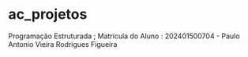 # ac_projetos
Programação Estruturada ;
Matrícula do Aluno : 202401500704 - Paulo Antonio Vieira Rodrigues Figueira
